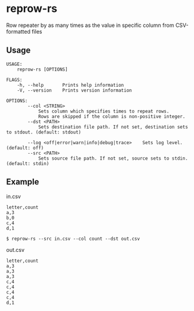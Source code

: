 # reprow-rs
Row repeater by as many times as the value in specific column from CSV-formatted files

## Usage

```
USAGE:
    reprow-rs [OPTIONS]

FLAGS:
    -h, --help       Prints help information
    -V, --version    Prints version information

OPTIONS:
        --col <STRING>
            Sets column which specifies times to repeat rows.
            Rows are skipped if the column is non-positive integer.
        --dst <PATH>
            Sets destination file path. If not set, destination sets to stdout. (default: stdout)

        --log <off|error|warn|info|debug|trace>    Sets log level. (default: off)
        --src <PATH>
            Sets source file path. If not set, source sets to stdin. (default: stdin)
```

## Example

in.csv

```in.csv
letter,count
a,3
b,0
c,4
d,1
```

```
$ reprow-rs --src in.csv --col count --dst out.csv 
```

out.csv
```out.csv
letter,count
a,3
a,3
a,3
c,4
c,4
c,4
c,4
d,1
```
